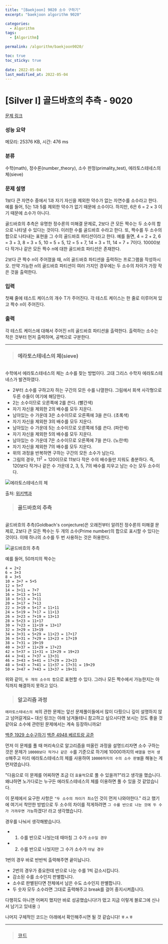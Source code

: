 ```yaml
---
title: "[Baekjoon] 9020 소수 구하기"
excerpt: "baekjoon algorithm 9020"

categories:
  - Algorithm
tags:
  - [Algorithm]

permalink: /algorithm/baekjoon9020/

toc: true
toc_sticky: true
 
date: 2022-05-04
last_modified_at: 2022-05-04
---
```


# [Silver I] 골드바흐의 추측 - 9020 

[문제 링크](https://www.acmicpc.net/problem/9020) 

### 성능 요약

메모리: 25376 KB, 시간: 476 ms

### 분류

수학(math), 정수론(number_theory), 소수 판정(primality_test), 에라토스테네스의 체(sieve)

### 문제 설명

<p>1보다 큰 자연수 중에서  1과 자기 자신을 제외한 약수가 없는 자연수를 소수라고 한다. 예를 들어, 5는 1과 5를 제외한 약수가 없기 때문에 소수이다. 하지만, 6은 6 = 2 × 3 이기 때문에 소수가 아니다.</p>

<p>골드바흐의 추측은 유명한 정수론의 미해결 문제로, 2보다 큰 모든 짝수는 두 소수의 합으로 나타낼 수 있다는 것이다. 이러한 수를 골드바흐 수라고 한다. 또, 짝수를 두 소수의 합으로 나타내는 표현을 그 수의 골드바흐 파티션이라고 한다. 예를 들면, 4 = 2 + 2, 6 = 3 + 3, 8 = 3 + 5, 10 = 5 + 5, 12 = 5 + 7, 14 = 3 + 11, 14 = 7 + 7이다. 10000보다 작거나 같은 모든 짝수 n에 대한 골드바흐 파티션은 존재한다.</p>

<p>2보다 큰 짝수 n이 주어졌을 때, n의 골드바흐 파티션을 출력하는 프로그램을 작성하시오. 만약 가능한 n의 골드바흐 파티션이 여러 가지인 경우에는 두 소수의 차이가 가장 작은 것을 출력한다.</p>

### 입력 

 <p>첫째 줄에 테스트 케이스의 개수 T가 주어진다. 각 테스트 케이스는 한 줄로 이루어져 있고 짝수 n이 주어진다.</p>

### 출력 

 <p>각 테스트 케이스에 대해서 주어진 n의 골드바흐 파티션을 출력한다. 출력하는 소수는 작은 것부터 먼저 출력하며, 공백으로 구분한다.</p>





---
> ### 에라토스테네스의 체(sieve)
<br>
수학에서 에라토스테네스의 체는 소수를 찾는 방법이다. 고대 그리스 수학자 에라토스테네스가 발견하였다.

- 2부터 소수를 구하고자 하는 구간의 모든 수를 나열한다. 그림에서 회색 사각형으로 두른 수들이 여기에 해당한다.
- 2는 소수이므로 오른쪽에 2를 쓴다. (빨간색)
- 자기 자신을 제외한 2의 배수를 모두 지운다.
- 남아있는 수 가운데 3은 소수이므로 오른쪽에 3을 쓴다. (초록색)
- 자기 자신을 제외한 3의 배수를 모두 지운다.
- 남아있는 수 가운데 5는 소수이므로 오른쪽에 5를 쓴다. (파란색)
- 자기 자신을 제외한 5의 배수를 모두 지운다.
- 남아있는 수 가운데 7은 소수이므로 오른쪽에 7을 쓴다. (노란색)
- 자기 자신을 제외한 7의 배수를 모두 지운다.
- 위의 과정을 반복하면 구하는 구간의 모든 소수가 남는다.
- 그림의 경우, $11^2 = 120$이므로 11보다 작은 수의 배수들만 지워도 충분하다. 즉, 120보다 작거나 같은 수 가운데 2, 3, 5, 7의 배수를 지우고 남는 수는 모두 소수이다.


![에라토스테네스의 체](https://jsw6701.github.io/assets/images/posts_img/에라토스테네스의_체.gif)

출처: [위키백과](https://ko.wikipedia.org/wiki/%EC%97%90%EB%9D%BC%ED%86%A0%EC%8A%A4%ED%85%8C%EB%84%A4%EC%8A%A4%EC%9D%98_%EC%B2%B4)

> ### 골드바흐의 추측
<br>
골드바흐의 추측(Goldbach's conjecture)은 오래전부터 알려진 정수론의 미해결 문제로, 2보다 큰 모든 짝수는 두 개의 소수(Prime number)의 합으로 표시할 수 있다는 것이다. 이때 하나의 소수를 두 번 사용하는 것은 허용한다.

![골드바흐의 추측](https://jsw6701.github.io/assets/images/posts_img/골드바흐의_추측.png)

예를 들어, 50까지의 짝수는

```
4 = 2+2
6 = 3+3
8 = 3+5
10 = 3+7 = 5+5
12 = 5+7
14 = 3+11 = 7+7
16 = 3+13 = 5+11
18 = 5+13 = 7+11
20 = 3+17 = 7+13
22 = 3+19 = 5+17 = 11+11
24 = 5+19 = 7+17 = 11+13
26 = 3+23 = 7+19 = 13+13
28 = 5+23 = 11+17
30 = 7+23 = 11+19 = 13+17
32 = 3+29 = 13+19
34 = 3+31 = 5+29 = 11+23 = 17+17
36 = 5+31 = 7+29 = 13+23 = 17+19
38 = 7+31 = 19+19
40 = 3+37 = 11+29 = 17+23
42 = 5+37 = 11+31 = 13+29 = 19+23
44 = 3+41 = 7+37 = 13+31
46 = 3+43 = 5+41 = 17+29 = 23+23
48 = 5+43 = 7+41 = 11+37 = 17+31 = 19+29
50 = 3+47 = 7+43 = 13+37 = 19+31
```

위와 같이, `두 개의 소수의 합`으로 표현할 수 있다. 그러나 모든 짝수에서 가능한지는 아직까지 해결하지 못하고 있다.

> ### 알고리즘 과정


`에라토스테네스의 체`의 관한 문제는 앞선 문제풀이들에서 많이 다뤘으니 깊이 설명하지 않고 넘어갈게요~
대신 링크는 아래 남겨둘테니 참고하고 싶으시다면 보시는 것도 좋을 것 같아요 소수에 관련된 문제에서는 계속 등장하니까요!

[백준 1929 소수구하기](https://jsw6701.github.io/algorithm/baekjoon1929/)
[백준 4948 베르트랑 공준](https://jsw6701.github.io/algorithm/baekjoon4948/)

먼저 이 문제를 풀 때 머리속으로 알고리즘을 떠올린 과정을 설명드리자면 소수 구하는 것은 문제가 `10000보다 작거나 같은 수`를 기준으로 하기에 10000까지의 `배열을 먼저 생성`해주고 미리 에라토스테네스의 체를 사용하여 `10000까지의 수의 소수 판별`을 해놓는 게 먼저였습니다.

"다음으로 이 문제를 어찌하면 조금 더 `효율적`으로 풀 수 있을까?"라고 생각을 했습니다. 왜냐하면 노가다로는 누구든 에라토스테네스의 체를 이용하면 풀 수 있을 것 같았습니다.

이 문제에서 요구한 사항은 `"두 소수의 차이가 최소`인 것이 먼저 나와야한다." 라고 했기에 여기서 착안한 방법으로 두 소수의 차이를 적게하려면 `그 수를 반으로 나눈 것에 두 수가 가까우면 가능`하겠다! 라고 생각했습니다.

경우를 나눠서 생각해봤습니다.
- 1. 수를 반으로 나눴는데 때마침 그 수가 `소수일 경우`
- 2. 수를 반으로 나눴지만 그 수가 소수가 `아닐 경우`

1번의 경우 바로 반반씩 출력해주면 끝이납니다.

- 2번의 경우가 중요한데 반으로 나눈 수를 1씩 감소시킵니다.
- 감소된 수를 소수인지 판별합니다.
- 소수로 판별된다면 전체에서 남은 수도 소수인지 판별합니다.
- 두 숫자 모두 소수라면 그대로 출력해주고 break를 걸어 중지시켜줍니다.

다행히도 아니면 어쩌지 했지만 바로 성공했습니다!가 떴고 지금 이렇게 블로그에 신나서 남기고 있네용 :)

나머지 구체적인 코드는 아래에서 확인해주시면 될 것 같습니다! ㅎㅅㅎ


---
> ### 코드


<script src="https://gist.github.com/jsw6701/d5cba3324e2d28c57e882e63380e530f.js"></script>

